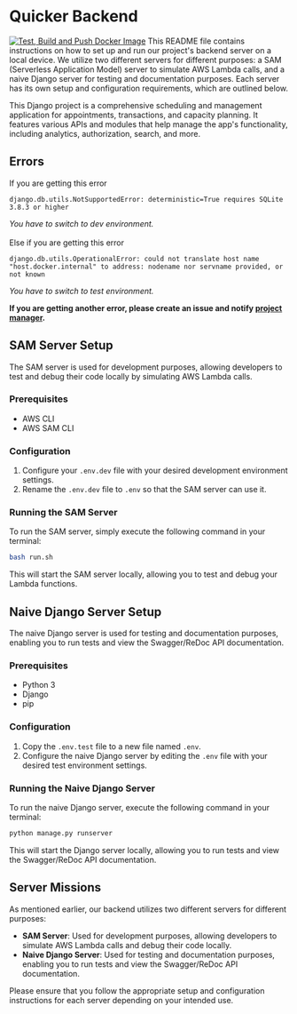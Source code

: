Quicker Backend
==============


[![Test, Build and Push Docker Image](https://github.com/make-quicker/backend/actions/workflows/deploy.yml/badge.svg)](https://github.com/make-quicker/backend/actions/workflows/deploy.yml)
This README file contains instructions on how to set up and run our project's backend server on a local device. We utilize two different servers for different purposes: a SAM (Serverless Application Model) server to simulate AWS Lambda calls, and a naive Django server for testing and documentation purposes. Each server has its own setup and configuration requirements, which are outlined below.


This Django project is a comprehensive scheduling and management application for appointments, transactions, and capacity planning. It features various APIs and modules that help manage the app's functionality, including analytics, authorization, search, and more.

Errors
--------------
If you are getting this error
```
django.db.utils.NotSupportedError: deterministic=True requires SQLite 3.8.3 or higher
```
*You have to switch to dev environment.*
<br>
<br>
Else if you are getting this error
```
django.db.utils.OperationalError: could not translate host name "host.docker.internal" to address: nodename nor servname provided, or not known
```
*You have to switch to test environment.*

**If you are getting another error, please create an issue and notify [project manager](https://github.com/ovuruska).**

SAM Server Setup
----------------

The SAM server is used for development purposes, allowing developers to test and debug their code locally by simulating AWS Lambda calls.

### Prerequisites

*   AWS CLI
*   AWS SAM CLI

### Configuration

1.  Configure your `.env.dev` file with your desired development environment settings.
2.  Rename the `.env.dev` file to `.env` so that the SAM server can use it.

### Running the SAM Server

To run the SAM server, simply execute the following command in your terminal:

```bash
bash run.sh
```

This will start the SAM server locally, allowing you to test and debug your Lambda functions.

Naive Django Server Setup
-------------------------

The naive Django server is used for testing and documentation purposes, enabling you to run tests and view the Swagger/ReDoc API documentation.

### Prerequisites

*   Python 3
*   Django
*   pip

### Configuration

1.  Copy the `.env.test` file to a new file named `.env`.
2.  Configure the naive Django server by editing the `.env` file with your desired test environment settings.

### Running the Naive Django Server

To run the naive Django server, execute the following command in your terminal:

```bash
python manage.py runserver
```

This will start the Django server locally, allowing you to run tests and view the Swagger/ReDoc API documentation.

Server Missions
---------------

As mentioned earlier, our backend utilizes two different servers for different purposes:

*   **SAM Server**: Used for development purposes, allowing developers to simulate AWS Lambda calls and debug their code locally.
*   **Naive Django Server**: Used for testing and documentation purposes, enabling you to run tests and view the Swagger/ReDoc API documentation.

Please ensure that you follow the appropriate setup and configuration instructions for each server depending on your intended use.


